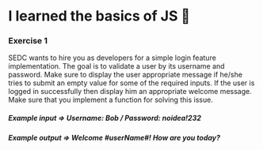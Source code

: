 # I learned the basics of JS  💪

### Exercise 1
SEDC wants to hire you as developers for a simple login feature implementation. The goal is to validate a user by its username and password. Make sure to display the user appropriate message if he/she tries to submit an empty value for some of the required inputs. If the user is logged in successfully then display him an appropriate welcome message. Make sure that you implement a function for solving this issue. 
##### Example input => Username: Bob / Password: noidea!232
##### Example output => Welcome #userName#! How are you today?




